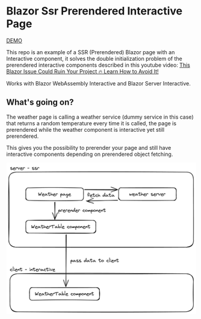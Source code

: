 # Blazor Ssr Prerendered Interactive Page

[DEMO](https://short-links.org/r/ZGggl) 
<!-- https://short-links.org/a/56e749c9 -->

This repo is an example of a SSR (Prerendered) 
Blazor page with an Interactive component, it solves the double 
initialization problem of the prerendered interactive components described in this youtube video: [This Blazor Issue Could Ruin Your Project 🔥 Learn How to Avoid It!](https://youtu.be/njA7Wb1F7pY?si=AZJwOA6f0KUPFERx)

Works with Blazor WebAssembly Interactive and Blazor Server Interactive.

## What's going on? 

The weather page is calling a weather service (dummy service in this case) that returns a random temperature every 
time it is called, the page is prerendered while the weather component is interactive yet still prerendered.

This gives you the possibility to prerender your page and still have interactive components 
depending on prerendered object fetching.

![diagram](img.excalidraw.png)

